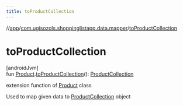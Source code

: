 ```yaml
---
title: toProductCollection
---
```

//[app](../../index.html)/[com.ugisozols.shoppinglistapp.data.mapper](index.html)/[toProductCollection](to-product-collection.html)



# toProductCollection



[androidJvm]\
fun [Product](../com.ugisozols.shoppinglistapp.domain.models/-product/index.html).[toProductCollection](to-product-collection.html)(): [ProductCollection](../com.ugisozols.shoppinglistapp.data.collection/-product-collection/index.html)



extension function of [Product](../com.ugisozols.shoppinglistapp.domain.models/-product/index.html) class



Used to map given data to [ProductCollection](../com.ugisozols.shoppinglistapp.data.collection/-product-collection/index.html) object




